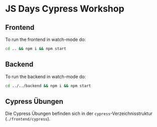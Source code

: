 # JS Days Cypress Workshop

## Frontend

To run the frontend in watch-mode do:
```bash
cd .. && npm i && npm start
```

## Backend

To run the backend in watch-mode do:
```bash
cd ../../backend && npm i && npm start
```

## Cypress Übungen

Die Cypress Übungen befinden sich in der `cypress`-Verzeichnisstruktur (`./frontend/cypress`).
